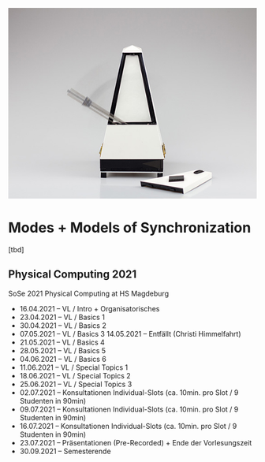 <p align="center">
  <img src="00 Assets/5-1.jpg">
</p>


# Modes + Models of Synchronization
[tbd]

## Physical Computing 2021
SoSe 2021 Physical Computing at HS Magdeburg


* 16.04.2021 – VL / Intro + Organisatorisches 
* 23.04.2021 – VL / Basics 1 
* 30.04.2021 – VL / Basics 2 
* 07.05.2021 – VL / Basics 3 14.05.2021 – Entfällt (Christi Himmelfahrt)  
* 21.05.2021 – VL / Basics 4 
* 28.05.2021 – VL / Basics 5 
* 04.06.2021 – VL / Basics 6 
* 11.06.2021 – VL / Special Topics 1 
* 18.06.2021 – VL / Special Topics 2 
* 25.06.2021 – VL / Special Topics 3 
* 02.07.2021 – Konsultationen Individual-Slots (ca. 10min. pro Slot / 9 Studenten in 90min) 
* 09.07.2021 – Konsultationen Individual-Slots (ca. 10min. pro Slot / 9 Studenten in 90min) 
* 16.07.2021 – Konsultationen Individual-Slots (ca. 10min. pro Slot / 9 Studenten in 90min) 
* 23.07.2021 – Präsentationen (Pre-Recorded) + Ende der Vorlesungszeit 
* 30.09.2021 – Semesterende